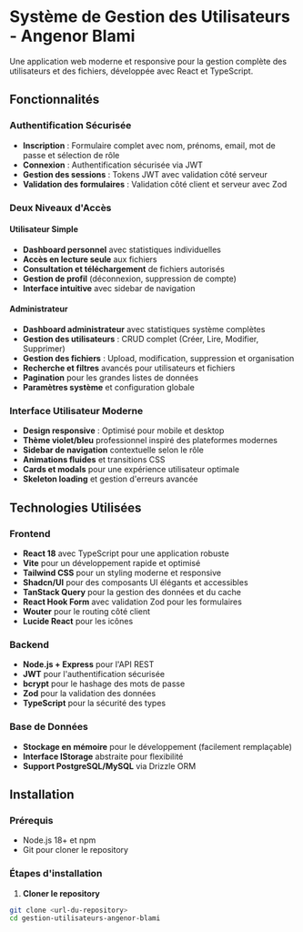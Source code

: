 # Système de Gestion des Utilisateurs - Angenor Blami

Une application web moderne et responsive pour la gestion complète des utilisateurs et des fichiers, développée avec React et TypeScript.

##  Fonctionnalités

### Authentification Sécurisée
- **Inscription** : Formulaire complet avec nom, prénoms, email, mot de passe et sélection de rôle
- **Connexion** : Authentification sécurisée via JWT
- **Gestion des sessions** : Tokens JWT avec validation côté serveur
- **Validation des formulaires** : Validation côté client et serveur avec Zod

### Deux Niveaux d'Accès

####  Utilisateur Simple
- **Dashboard personnel** avec statistiques individuelles
- **Accès en lecture seule** aux fichiers
- **Consultation et téléchargement** de fichiers autorisés
- **Gestion de profil** (déconnexion, suppression de compte)
- **Interface intuitive** avec sidebar de navigation

####  Administrateur
- **Dashboard administrateur** avec statistiques système complètes
- **Gestion des utilisateurs** : CRUD complet (Créer, Lire, Modifier, Supprimer)
- **Gestion des fichiers** : Upload, modification, suppression et organisation
- **Recherche et filtres** avancés pour utilisateurs et fichiers
- **Pagination** pour les grandes listes de données
- **Paramètres système** et configuration globale

### Interface Utilisateur Moderne
- **Design responsive** : Optimisé pour mobile et desktop
- **Thème violet/bleu** professionnel inspiré des plateformes modernes
- **Sidebar de navigation** contextuelle selon le rôle
- **Animations fluides** et transitions CSS
- **Cards et modals** pour une expérience utilisateur optimale
- **Skeleton loading** et gestion d'erreurs avancée

##  Technologies Utilisées

### Frontend
- **React 18** avec TypeScript pour une application robuste
- **Vite** pour un développement rapide et optimisé
- **Tailwind CSS** pour un styling moderne et responsive
- **Shadcn/UI** pour des composants UI élégants et accessibles
- **TanStack Query** pour la gestion des données et du cache
- **React Hook Form** avec validation Zod pour les formulaires
- **Wouter** pour le routing côté client
- **Lucide React** pour les icônes

### Backend
- **Node.js + Express** pour l'API REST
- **JWT** pour l'authentification sécurisée
- **bcrypt** pour le hashage des mots de passe
- **Zod** pour la validation des données
- **TypeScript** pour la sécurité des types

### Base de Données
- **Stockage en mémoire** pour le développement (facilement remplaçable)
- **Interface IStorage** abstraite pour flexibilité
- **Support PostgreSQL/MySQL** via Drizzle ORM

##  Installation

### Prérequis
- Node.js 18+ et npm
- Git pour cloner le repository

### Étapes d'installation

1. **Cloner le repository**
```bash
git clone <url-du-repository>
cd gestion-utilisateurs-angenor-blami
